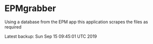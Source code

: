 # EPMgrabber
Using a database from the EPM app this application scrapes the files as required


Latest backup: Sun Sep 15 09:45:01 UTC 2019
